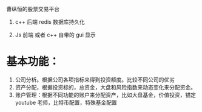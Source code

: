曹纵恒的股票交易平台

1. c++ 后端 redis 数据库持久化

2. Js 前端 或者 c++ 自带的 gui 显示

# 基本功能：

1. 公司分析。根据公司各项指标来得到投资额度。比较不同公司的优劣
2. 资产分配，根据投资标的，总资金，大盘和风险指数来动态变化来分配资金。
3. 账户管理：根据不同功能的账户来分配资产，比如大盘基金，价值投资，锚定 youtube 老师，比特币配置，特殊基金配置
